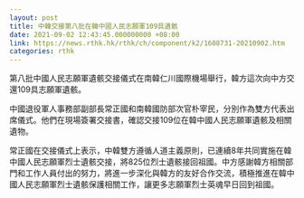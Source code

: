 ```yaml
---
layout: post
title: 中韓交接第八批在韓中國人民志願軍109具遺骸
date: 2021-09-02 12:43:45.000000000 +08:00
link: https://news.rthk.hk/rthk/ch/component/k2/1608731-20210902.htm
categories: rthk
---
```


第八批中國人民志願軍遺骸交接儀式在南韓仁川國際機場舉行，韓方這次向中方交還109具志願軍遺骸。

中國退役軍人事務部副部長常正國和南韓國防部次官朴宰民，分別作為雙方代表出席儀式。他們在現場簽署交接書，確認交接109位在韓中國人民志願軍遺骸及相關遺物。

常正國在交接儀式上表示，中韓雙方遵循人道主義原則，已連續8年共同實施在韓中國人民志願軍烈士遺骸交接，將825位烈士遺骸接回祖國。中方感謝韓方相關部門和工作人員付出的努力，將進一步深化與韓方的友好合作交流，積極推進在韓中國人民志願軍烈士遺骸保護相關工作，讓更多志願軍烈士英魂早日回到祖國。
